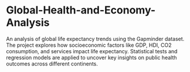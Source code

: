 # Global-Health-and-Economy-Analysis
An analysis of global life expectancy trends using the Gapminder dataset. The project explores how socioeconomic factors like GDP, HDI, CO2 consumption, and services impact life expectancy. Statistical tests and regression models are applied to uncover key insights on public health outcomes across different continents.
